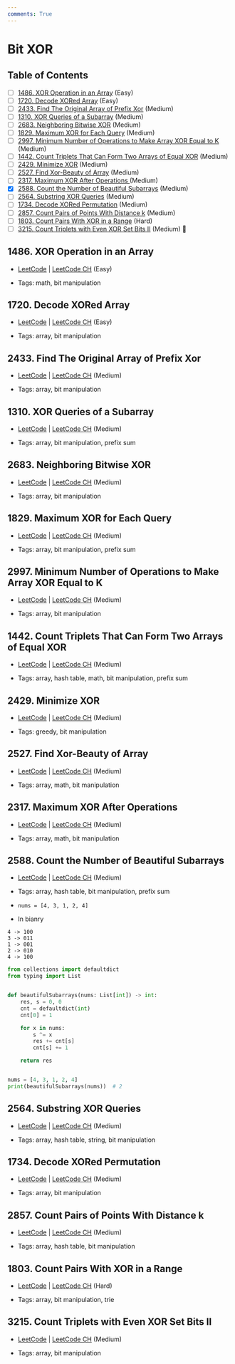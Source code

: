 ```yaml
---
comments: True
---
```


# Bit XOR

## Table of Contents

- [ ] [1486. XOR Operation in an Array](https://leetcode.cn/problems/xor-operation-in-an-array/) (Easy)
- [ ] [1720. Decode XORed Array](https://leetcode.cn/problems/decode-xored-array/) (Easy)
- [ ] [2433. Find The Original Array of Prefix Xor](https://leetcode.cn/problems/find-the-original-array-of-prefix-xor/) (Medium)
- [ ] [1310. XOR Queries of a Subarray](https://leetcode.cn/problems/xor-queries-of-a-subarray/) (Medium)
- [ ] [2683. Neighboring Bitwise XOR](https://leetcode.cn/problems/neighboring-bitwise-xor/) (Medium)
- [ ] [1829. Maximum XOR for Each Query](https://leetcode.cn/problems/maximum-xor-for-each-query/) (Medium)
- [ ] [2997. Minimum Number of Operations to Make Array XOR Equal to K](https://leetcode.cn/problems/minimum-number-of-operations-to-make-array-xor-equal-to-k/) (Medium)
- [ ] [1442. Count Triplets That Can Form Two Arrays of Equal XOR](https://leetcode.cn/problems/count-triplets-that-can-form-two-arrays-of-equal-xor/) (Medium)
- [ ] [2429. Minimize XOR](https://leetcode.cn/problems/minimize-xor/) (Medium)
- [ ] [2527. Find Xor-Beauty of Array](https://leetcode.cn/problems/find-xor-beauty-of-array/) (Medium)
- [ ] [2317. Maximum XOR After Operations ](https://leetcode.cn/problems/maximum-xor-after-operations/) (Medium)
- [x] [2588. Count the Number of Beautiful Subarrays](https://leetcode.cn/problems/count-the-number-of-beautiful-subarrays/) (Medium)
- [ ] [2564. Substring XOR Queries](https://leetcode.cn/problems/substring-xor-queries/) (Medium)
- [ ] [1734. Decode XORed Permutation](https://leetcode.cn/problems/decode-xored-permutation/) (Medium)
- [ ] [2857. Count Pairs of Points With Distance k](https://leetcode.cn/problems/count-pairs-of-points-with-distance-k/) (Medium)
- [ ] [1803. Count Pairs With XOR in a Range](https://leetcode.cn/problems/count-pairs-with-xor-in-a-range/) (Hard)
- [ ] [3215. Count Triplets with Even XOR Set Bits II](https://leetcode.cn/problems/count-triplets-with-even-xor-set-bits-ii/) (Medium) 👑

## 1486. XOR Operation in an Array

-   [LeetCode](https://leetcode.com/problems/xor-operation-in-an-array/) | [LeetCode CH](https://leetcode.cn/problems/xor-operation-in-an-array/) (Easy)

-   Tags: math, bit manipulation
## 1720. Decode XORed Array

-   [LeetCode](https://leetcode.com/problems/decode-xored-array/) | [LeetCode CH](https://leetcode.cn/problems/decode-xored-array/) (Easy)

-   Tags: array, bit manipulation
## 2433. Find The Original Array of Prefix Xor

-   [LeetCode](https://leetcode.com/problems/find-the-original-array-of-prefix-xor/) | [LeetCode CH](https://leetcode.cn/problems/find-the-original-array-of-prefix-xor/) (Medium)

-   Tags: array, bit manipulation
## 1310. XOR Queries of a Subarray

-   [LeetCode](https://leetcode.com/problems/xor-queries-of-a-subarray/) | [LeetCode CH](https://leetcode.cn/problems/xor-queries-of-a-subarray/) (Medium)

-   Tags: array, bit manipulation, prefix sum
## 2683. Neighboring Bitwise XOR

-   [LeetCode](https://leetcode.com/problems/neighboring-bitwise-xor/) | [LeetCode CH](https://leetcode.cn/problems/neighboring-bitwise-xor/) (Medium)

-   Tags: array, bit manipulation
## 1829. Maximum XOR for Each Query

-   [LeetCode](https://leetcode.com/problems/maximum-xor-for-each-query/) | [LeetCode CH](https://leetcode.cn/problems/maximum-xor-for-each-query/) (Medium)

-   Tags: array, bit manipulation, prefix sum
## 2997. Minimum Number of Operations to Make Array XOR Equal to K

-   [LeetCode](https://leetcode.com/problems/minimum-number-of-operations-to-make-array-xor-equal-to-k/) | [LeetCode CH](https://leetcode.cn/problems/minimum-number-of-operations-to-make-array-xor-equal-to-k/) (Medium)

-   Tags: array, bit manipulation
## 1442. Count Triplets That Can Form Two Arrays of Equal XOR

-   [LeetCode](https://leetcode.com/problems/count-triplets-that-can-form-two-arrays-of-equal-xor/) | [LeetCode CH](https://leetcode.cn/problems/count-triplets-that-can-form-two-arrays-of-equal-xor/) (Medium)

-   Tags: array, hash table, math, bit manipulation, prefix sum
## 2429. Minimize XOR

-   [LeetCode](https://leetcode.com/problems/minimize-xor/) | [LeetCode CH](https://leetcode.cn/problems/minimize-xor/) (Medium)

-   Tags: greedy, bit manipulation
## 2527. Find Xor-Beauty of Array

-   [LeetCode](https://leetcode.com/problems/find-xor-beauty-of-array/) | [LeetCode CH](https://leetcode.cn/problems/find-xor-beauty-of-array/) (Medium)

-   Tags: array, math, bit manipulation
## 2317. Maximum XOR After Operations

-   [LeetCode](https://leetcode.com/problems/maximum-xor-after-operations/) | [LeetCode CH](https://leetcode.cn/problems/maximum-xor-after-operations/) (Medium)

-   Tags: array, math, bit manipulation
## 2588. Count the Number of Beautiful Subarrays

-   [LeetCode](https://leetcode.com/problems/count-the-number-of-beautiful-subarrays/) | [LeetCode CH](https://leetcode.cn/problems/count-the-number-of-beautiful-subarrays/) (Medium)

-   Tags: array, hash table, bit manipulation, prefix sum
- `nums = [4, 3, 1, 2, 4]`
- In bianry

```
4 -> 100
3 -> 011
1 -> 001
2 -> 010
4 -> 100
```

```python title="2588. Count the Number of Beautiful Subarrays - Python Solution"
from collections import defaultdict
from typing import List


def beautifulSubarrays(nums: List[int]) -> int:
    res, s = 0, 0
    cnt = defaultdict(int)
    cnt[0] = 1

    for x in nums:
        s ^= x
        res += cnt[s]
        cnt[s] += 1

    return res


nums = [4, 3, 1, 2, 4]
print(beautifulSubarrays(nums))  # 2

```

## 2564. Substring XOR Queries

-   [LeetCode](https://leetcode.com/problems/substring-xor-queries/) | [LeetCode CH](https://leetcode.cn/problems/substring-xor-queries/) (Medium)

-   Tags: array, hash table, string, bit manipulation
## 1734. Decode XORed Permutation

-   [LeetCode](https://leetcode.com/problems/decode-xored-permutation/) | [LeetCode CH](https://leetcode.cn/problems/decode-xored-permutation/) (Medium)

-   Tags: array, bit manipulation
## 2857. Count Pairs of Points With Distance k

-   [LeetCode](https://leetcode.com/problems/count-pairs-of-points-with-distance-k/) | [LeetCode CH](https://leetcode.cn/problems/count-pairs-of-points-with-distance-k/) (Medium)

-   Tags: array, hash table, bit manipulation
## 1803. Count Pairs With XOR in a Range

-   [LeetCode](https://leetcode.com/problems/count-pairs-with-xor-in-a-range/) | [LeetCode CH](https://leetcode.cn/problems/count-pairs-with-xor-in-a-range/) (Hard)

-   Tags: array, bit manipulation, trie
## 3215. Count Triplets with Even XOR Set Bits II

-   [LeetCode](https://leetcode.com/problems/count-triplets-with-even-xor-set-bits-ii/) | [LeetCode CH](https://leetcode.cn/problems/count-triplets-with-even-xor-set-bits-ii/) (Medium)

-   Tags: array, bit manipulation
